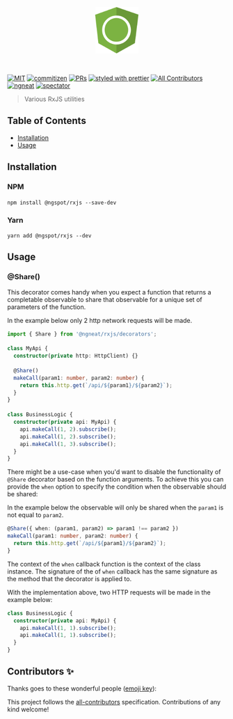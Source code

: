 <p align="center">
 <img width="20%" height="20%" src="./logo.svg">
</p>

<br />

[![MIT](https://img.shields.io/packagist/l/doctrine/orm.svg?style=flat-square)]()
[![commitizen](https://img.shields.io/badge/commitizen-friendly-brightgreen.svg?style=flat-square)]()
[![PRs](https://img.shields.io/badge/PRs-welcome-brightgreen.svg?style=flat-square)]()
[![styled with prettier](https://img.shields.io/badge/styled_with-prettier-ff69b4.svg?style=flat-square)](https://github.com/prettier/prettier)
[![All Contributors](https://img.shields.io/badge/all_contributors-0-orange.svg?style=flat-square)](#contributors-)
[![ngneat](https://img.shields.io/badge/@-ngneat-383636?style=flat-square&labelColor=8f68d4)](https://github.com/ngneat/)
[![spectator](https://img.shields.io/badge/tested%20with-spectator-2196F3.svg?style=flat-square)]()

> Various RxJS utilities

## Table of Contents

- [Installation](#installation)
- [Usage](#usage)

## Installation

### NPM

`npm install @ngspot/rxjs --save-dev`

### Yarn

`yarn add @ngspot/rxjs --dev`

## Usage

### @Share()

This decorator comes handy when you expect a function that returns a completable observable to share that observable for a unique set of parameters of the function.

In the example below only 2 http network requests will be made.

```ts
import { Share } from '@ngneat/rxjs/decorators';

class MyApi {
  constructor(private http: HttpClient) {}

  @Share()
  makeCall(param1: number, param2: number) {
    return this.http.get(`/api/${param1}/${param2}`);
  }
}

class BusinessLogic {
  constructor(private api: MyApi) {
    api.makeCall(1, 2).subscribe();
    api.makeCall(1, 2).subscribe();
    api.makeCall(1, 3).subscribe();
  }
}
```

There might be a use-case when you'd want to disable the functionality of `@Share` decorator based on the function arguments.
To achieve this you can provide the `when` option to specify the condition when the observable should be shared:

In the example below the observable will only be shared when the `param1` is not equal to `param2`.

```ts
@Share({ when: (param1, param2) => param1 !== param2 })
makeCall(param1: number, param2: number) {
  return this.http.get(`/api/${param1}/${param2}`);
}
```
The context of the `when` callback function is the context of the class instance. The signature of the of `when` callback has the same signature as the method that the decorator is applied to.

With the implementation above, two HTTP requests will be made in the example below:
```ts
class BusinessLogic {
  constructor(private api: MyApi) {
    api.makeCall(1, 1).subscribe();
    api.makeCall(1, 1).subscribe();
  }
}
```


## Contributors ✨

Thanks goes to these wonderful people ([emoji key](https://allcontributors.org/docs/en/emoji-key)):

<!-- ALL-CONTRIBUTORS-LIST:START - Do not remove or modify this section -->
<!-- prettier-ignore-start -->
<!-- markdownlint-disable -->
<!-- markdownlint-enable -->
<!-- prettier-ignore-end -->

<!-- ALL-CONTRIBUTORS-LIST:END -->

This project follows the [all-contributors](https://github.com/all-contributors/all-contributors) specification. Contributions of any kind welcome!
